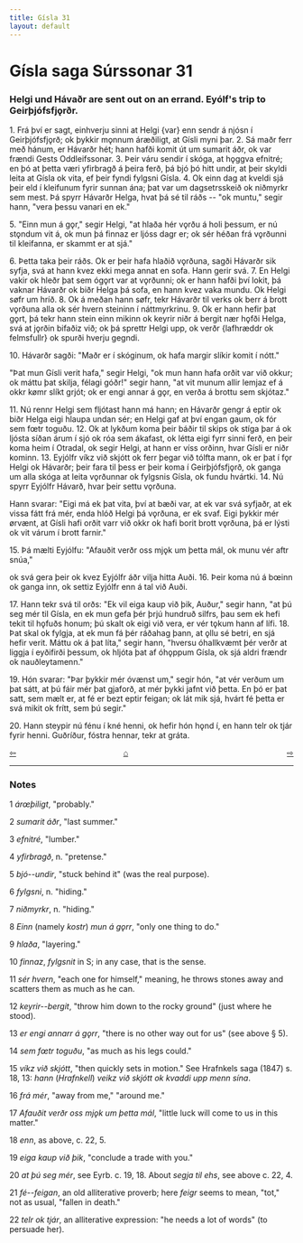 ```yaml
---
title: Gísla 31
layout: default
---
```


# Gísla saga Súrssonar 31

### Helgi und Hávaðr are sent out on an errand. Eyólf's trip to Geirþjófsfj&#x1EB;rðr.

1\. Frá því er sagt, einhverju sinni at Helgi {var} enn sendr á njósn í Geirþjófsfj&#x1EB;rð; ok þykkir m&#x1EB;nnum áræðiligt, at Gísli myni þar. 2. Sá maðr ferr með hánum, er Hávarðr hét; hann hafði komit út um sumarit áðr, ok var frændi Gests Oddleifssonar. 3. Þeir váru sendir í skóga, at h&#x1EB;ggva efnitré; en þó at þetta væri yfirbragð á þeira ferð, þá bjó þó hitt undir, at þeir skyldi leita at Gísla ok vita, ef þeir fyndi fylgsni Gísla. 4. Ok einn dag at kveldi sjá þeir eld í kleifunum fyrir sunnan ána; þat var um dagsetrsskeið ok niðmyrkr sem mest. Þá spyrr Hávarðr Helga, hvat þá sé til ráðs -- "ok muntu," segir hann, "vera þessu vanari en ek."

5\. "Einn mun á g&#x1EB;r," segir Helgi, "at hlaða hér v&#x1EB;rðu á holi þessum, er nú st&#x1EB;ndum vit á, ok mun þá finnaz er ljóss dagr er; ok sér héðan frá v&#x1EB;rðunni til kleifanna, er skammt er at sjá."

6\. Þetta taka þeir ráðs. Ok er þeir hafa hlaðið v&#x1EB;rðuna, sagði Hávarðr sik syfja, svá at hann kvez ekki mega annat en sofa. Hann gerir svá. 7. En Helgi vakir ok hleðr þat sem óg&#x1EB;rt var at v&#x1EB;rðunni; ok er hann hafði því lokit, þá vaknar Hávarðr ok biðr Helga þá sofa, en hann kvez vaka mundu. Ok Helgi s&oslash;fr um hríð. 8. Ok á meðan hann s&oslash;fr, tekr Hávarðr til verks ok berr á brott v&#x1EB;rðuna alla ok sér hvern steininn í náttmyrkrinu. 9. Ok er hann hefir þat g&#x1EB;rt, þá tekr hann stein einn mikinn ok keyrir niðr á bergit nær h&#x1EB;fði Helga, svá at j&#x1EB;rðin bifaðiz við; ok þá sprettr Helgi upp, ok verðr {lafhræddr ok felmsfullr} ok spurði hverju gegndi.

10\. Hávarðr sagði: "Maðr er í skóginum, ok hafa margir slíkir komit í nótt."

"Þat mun Gísli verit hafa," segir Helgi, "ok mun hann hafa orðit var við okkur; ok máttu þat skilja, félagi góðr!" segir hann, "at vit munum allir lemjaz ef á okkr k&oslash;mr slíkt grjót; ok er engi annar á g&#x1EB;r, en verða á brottu sem skjótaz."

11\. Nú rennr Helgi sem fljótast hann má hann; en Hávarðr gengr á eptir ok biðr Helga eigi hlaupa undan sér; en Helgi gaf at því engan gaum, ok fór sem f&oelig;tr toguðu. 12. Ok at lykðum koma þeir báðir til skips ok stíga þar á ok ljósta síðan árum í sjó ok róa sem ákafast, ok létta eigi fyrr sinni ferð, en þeir koma heim í Otradal, ok segir Helgi, at hann er víss orðinn, hvar Gísli er niðr kominn. 13. Eyjólfr víkz við skjótt ok ferr þegar við tólfta mann, ok er þat í f&#x1EB;r Helgi ok Hávarðr; þeir fara til þess er þeir koma í Geirþjófsfj&#x1EB;rð, ok ganga um alla skóga at leita v&#x1EB;rðunnar ok fylgsnis Gísla, ok fundu hvártki. 14. Nú spyrr Eyjólfr Hávarð, hvar þeir settu v&#x1EB;rðuna.

Hann svarar: "Eigi má ek þat vita, því at bæði var, at ek var svá syfjaðr, at ek vissa fátt frá mér, enda hlóð Helgi þá v&#x1EB;rðuna, er ek svaf. Eigi þykkir mér &oslash;rvænt, at Gísli hafi orðit varr við okkr ok hafi borit brott v&#x1EB;rðuna, þá er lýsti ok vit várum í brott farnir."

15\. Þá mælti Eyjólfu: "Afauðit verðr oss mj&#x1EB;k um þetta mál, ok munu vér aftr snúa,"

ok svá gera þeir ok kvez Eyjólfr áðr vilja hitta Auði. 16. Þeir koma nú á b&oelig;inn ok ganga inn, ok settiz Eyjólfr enn á tal við Auði.

17\. Hann tekr svá til orðs: "Ek vil eiga kaup við þik, Auður," segir hann, "at þú seg mér til Gísla, en ek mun gefa þér þrjú hundruð silfrs, þau sem ek hefi tekit til h&#x1EB;fuðs honum; þú skalt ok eigi við vera, er vér t&#x1EB;kum hann af lífi. 18. Þat skal ok fylgja, at ek mun fá þér ráðahag þann, at &#x1EB;llu sé betri, en sjá hefir verit. Máttu ok á þat líta," segir hann, "hversu óhallkvæmt þér verðr at liggja í eyðifirði þessum, ok hljóta þat af óh&#x1EB;ppum Gísla, ok sjá aldri frændr ok nauðleytamenn."

19\. Hón svarar: "Þar þykkir mér óvænst um," segir hón, "at vér verðum um þat sátt, at þú fáir mér þat gjaforð, at mér þykki jafnt við þetta. En þó er þat satt, sem mælt er, at fé er bezt eptir feigan; ok lát mik sjá, hvárt fé þetta er svá mikit ok frítt, sem þú segir."

20\. Hann steypir nú fénu í kné henni, ok hefir hón h&#x1EB;nd í, en hann telr ok tjár fyrir henni. Guðríður, fóstra hennar, tekr at gráta.

<div style="float: left"><a href="http://rcblack.net/Gisla_saga/Gisla_30">⇦</a></div>
<div style="float: right"><a href="http://rcblack.net/Gisla_saga/Gisla_32">⇨</a></div>
<div style="margin: 0 auto; width: 100px;"><a href="http://rcblack.net/Gisla_saga/Gisla_home">&#8962;</a></div>

---

### Notes

1 _ár&oelig;þiligt_, "probably."

2 _sumarit áðr_, "last summer."

3 _efnitré_, "lumber."

4 _yfirbragð_, n. "pretense."

5 _bjó--undir_, "stuck behind it" (was the real purpose).

6 _fylgsni_, n. "hiding."

7 _niðmyrkr_, n. "hiding."

8 _Einn_ (namely _kostr_) _mun á g&#x1EB;rr_, "only one thing to do."

9 _hlaða_, "layering."

10 _finnaz_, _fylgsnit_ in S; in any case, that is the sense.

11 _sér hvern_, "each one for himself," meaning, he throws stones away and scatters them as much as he can.

12 _keyrir--bergit_, "throw him down to the rocky ground" (just where he stood).

13 _er engi annarr á g&#x1EB;rr_, "there is no other way out for us" (see above &sect; 5).

14 _sem f&oelig;tr toguðu_, "as much as his legs could."

15 _víkz við skjótt_, "then quickly sets in motion." See Hrafnkels saga (1847) s. 18, 13: _hann_ (_Hrafnkell_) _veikz við skjótt ok kvaddi upp menn sína_.

16 _frá mér_, "away from me," "around me."

17 _Afauðit verðr oss mj&#x1EB;k um þetta mál_, "little luck will come to us in this matter."

18 _enn_, as above, c. 22, 5.

19 _eiga kaup við þik_, "conclude a trade with you."

20 _at þú seg mér_, see Eyrb. c. 19, 18. About _segja til ehs_, see above c. 22, 4.

21 _fé--feigan_, an old alliterative proverb; here _feigr_ seems to mean, "tot," not as usual, "fallen in death."

22 _telr ok tjár_, an alliterative expression: "he needs a lot of words" (to persuade her).
